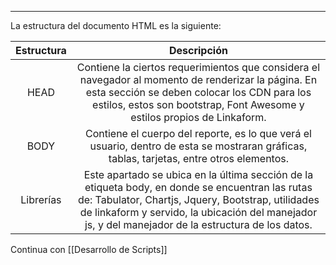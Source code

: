 ---------------------------------------------------------------

La estructura del documento HTML es la siguiente:

| Estructura | Descripción |
| :----------: | :------------: |
| HEAD        | Contiene la ciertos requerimientos que considera el navegador al momento de renderizar la página. En esta sección se deben colocar los CDN para los estilos, estos son bootstrap, Font Awesome y estilos propios de Linkaform.|
| BODY |Contiene el cuerpo del reporte, es lo que verá el usuario, dentro de esta se mostraran gráficas, tablas, tarjetas, entre otros elementos.
|Librerías | Este apartado se ubica en la última sección de la etiqueta body, en donde se encuentran las rutas de: Tabulator, Chartjs, Jquery, Bootstrap, utilidades de linkaform y servido, la ubicación del manejador js, y del manejador de la estructura de los datos.

Continua con [[Desarrollo de Scripts]]